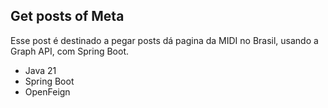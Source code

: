 ## Get posts of Meta

Esse post é destinado a pegar posts dá pagina da MIDI no Brasil, usando a Graph API, com Spring Boot.

* Java 21
* Spring Boot
* OpenFeign